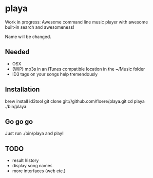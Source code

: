 playa
=====

Work in progress: Awesome command line music player with awesome built-in search and awesomeness!

Name will be changed.

Needed
------

* OSX
* (WIP) mp3s in an iTunes compatible location in the ~/Music folder
* ID3 tags on your songs help tremendously

Installation
------------

brew install id3tool
git clone git://github.com/floere/playa.git
cd playa
./bin/playa

Go go go
--------

Just run ./bin/playa and play!

TODO
----

* result history
* display song names
* more interfaces (web etc.)